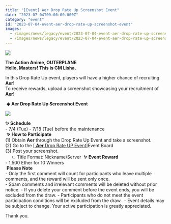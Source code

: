 ```yaml
---
title: "[Event] Aer Drop Rate Up Screenshot Event"
date: "2023-07-04T00:00:00.000Z"
category: "event"
id: "2023-07-04-event-aer-drop-rate-up-screenshot-event"
images:
  - /images/news/legacy/event/2023-07-04-event-aer-drop-rate-up-screenshot-event/1d3046a1a49e4683859a07138a20c263.webp
  - /images/news/legacy/event/2023-07-04-event-aer-drop-rate-up-screenshot-event/2a40411f4f7f4bdbbd1575362d7ce8ec.webp
---
```


![](/images/news/legacy/event/2023-07-04-event-aer-drop-rate-up-screenshot-event/1d3046a1a49e4683859a07138a20c263.webp)

**The Action Anime, OUTERPLANE  
Hello, Masters! This is GM Lisha.**  
  
In this Drop Rate Up event, players will have a higher chance of recruiting **Aer**!  
To receive rewards, upload a screenshot showcasing your recruitment of **Aer**!  
  
 **◈** **Aer Drop Rate Up Screenshot Event**

![](/images/news/legacy/event/2023-07-04-event-aer-drop-rate-up-screenshot-event/2a40411f4f7f4bdbbd1575362d7ce8ec.webp)

**✨** **Schedule**  
\- 7/4 (Tue) - 7/18 (Tue) before the maintenance  
 **✨** **How to Participate**  
(1) Obtain **Aer** through the Drop Rate Up Event and take a screenshot.  
(2) Go to the [\[ **Aer** Drop Rate UP Event\]](https://page.onstove.com/outerplane/en/list/123875)Event Board  
(3) Post your screenshot.  
     ㄴ Title Format: Nickname/Server  **✨** **Event Reward**   
\- 1,500 Ether for 10 Winners  
 **Please Note**  
\- Only the first comment will count for participants who leave multiple comments, and the reward will be sent only once.  
\- Spam comments and irrelevant comments will be deleted without prior notice. - If you delete your comment before the event ends, you will be excluded from the draw. - Participants who do not meet the event participation conditions will be excluded from the draw.  - Event details may be subject to change. Your active participation is greatly appreciated.

  
Thank you.
